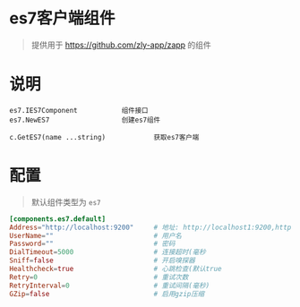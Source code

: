 
# es7客户端组件

> 提供用于 https://github.com/zly-app/zapp 的组件

# 说明

```text
es7.IES7Component           组件接口
es7.NewES7                  创建es7组件

c.GetES7(name ...string)            获取es7客户端
```

# 配置

> 默认组件类型为 `es7`

```toml
[components.es7.default]
Address="http://localhost:9200"     # 地址: http://localhost1:9200,http://localhost2:9200
UserName=""                         # 用户名
Password=""                         # 密码
DialTimeout=5000                    # 连接超时(毫秒
Sniff=false                         # 开启嗅探器
Healthcheck=true                    # 心跳检查(默认true
Retry=0                             # 重试次数
RetryInterval=0                     # 重试间隔(毫秒)
GZip=false                          # 启用gzip压缩
```
